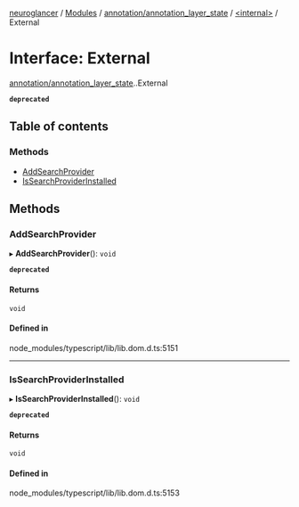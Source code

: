[neuroglancer](../README.md) / [Modules](../modules.md) / [annotation/annotation\_layer\_state](../modules/annotation_annotation_layer_state.md) / [<internal\>](../modules/annotation_annotation_layer_state._internal_.md) / External

# Interface: External

[annotation/annotation_layer_state](../modules/annotation_annotation_layer_state.md).[<internal>](../modules/annotation_annotation_layer_state._internal_.md).External

**`deprecated`**

## Table of contents

### Methods

- [AddSearchProvider](annotation_annotation_layer_state._internal_.External.md#addsearchprovider)
- [IsSearchProviderInstalled](annotation_annotation_layer_state._internal_.External.md#issearchproviderinstalled)

## Methods

### AddSearchProvider

▸ **AddSearchProvider**(): `void`

**`deprecated`**

#### Returns

`void`

#### Defined in

node_modules/typescript/lib/lib.dom.d.ts:5151

___

### IsSearchProviderInstalled

▸ **IsSearchProviderInstalled**(): `void`

**`deprecated`**

#### Returns

`void`

#### Defined in

node_modules/typescript/lib/lib.dom.d.ts:5153
